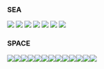 
### SEA                    
<img src="https://i.ibb.co/0M94rsg/daghqos-d12bea61-85d1-4e08-bbf4-442d3dc0b2fc.gif"/> <img src="https://i.ibb.co/0YXZwBG/daghoxv-2ce79227-1424-4ccd-8f72-16f2879f444a.gif"/> <img src="https://i.ibb.co/bKXtBwh/d9uc3g7-08673fa9-81d3-4cad-986d-1d798aa402ee.gif"/> <img src="https://i.ibb.co/PNtTw1F/daghqy1-8886462a-f547-4a0e-a3db-c79f67644c1f.gif"/> <img src="https://i.ibb.co/44xVjgD/d9uc3lw-17a39e50-d57f-4870-9775-ec17dd36dfaf.gif"/> <img src="https://i.ibb.co/rk0c7Ps/dd94cox-9a8bca52-b98b-4174-957a-684e79b2b1e9.png"/> <img src="https://i.ibb.co/k6GsZbP/dcohzns-66bb9b93-07fa-4007-a52d-d2c459b24907.gif"/>                             
### SPACE                      
<img src="https://64.media.tumblr.com/c1bd1f460c677708fd3ed0e635a2eebb/59840e6362bc73df-b5/s100x200/938bd23b1b678f6060aa7abd93cea2826a91f445.png"/><img src="https://64.media.tumblr.com/90821a1a086a0f69f46031f055b9dd94/59840e6362bc73df-5d/s100x200/829c51a337b555774a8ed0ef4c56c54fca08d02a.png"/><img src="https://64.media.tumblr.com/c36c282445cdc6151e4a0705fbd012bc/59840e6362bc73df-81/s100x200/c299b8cdca360bfa108a356f2e9b8f062727e378.png"/><img src="https://64.media.tumblr.com/a581693b9d613c57a3e5742371134028/59840e6362bc73df-02/s100x200/69cd71791ffefe6c0864c90f6743cee2b7e30040.gifv"/><img src="https://64.media.tumblr.com/b38e3dd53b868d6cca380f1028c907a2/59840e6362bc73df-ac/s100x200/bf8a2e760e666ca8b0566e789ae64c03810025e8.png"/><img src="https://64.media.tumblr.com/1e041ba8a6a7ce0f3a65ab5d039f64d8/59840e6362bc73df-d0/s100x200/fe07cb413b6e5b5fa56e6d4914bf3151e877cbd2.gifv"/><img src="https://64.media.tumblr.com/f7061477e454544ded2ada2de9e24683/59840e6362bc73df-43/s100x200/c1d3d61c05c314932622a8ccb629935f6de0fa3a.gifv"/><img src="https://64.media.tumblr.com/e2cc877f98081e498720484f63267d6b/59840e6362bc73df-e3/s100x200/a32e02a1d5ad460db3f870a69d8107b5f4bba8a1.gifv"/><img src="https://64.media.tumblr.com/664e91af4904f70bac49a2859c92ae03/59840e6362bc73df-c5/s100x200/63c396b954cee1e15d6069ecee0dea417f80018a.png"/><img src="https://64.media.tumblr.com/b918ba0779298f81d08218d64b889240/59840e6362bc73df-cb/s100x200/f34f9bf3c41415ede822c9d7bb17f840cabbb40c.gifv"/><img src="https://64.media.tumblr.com/9bd10d5eea844f81d929016bc16fa6c1/59840e6362bc73df-98/s100x200/dfec5b1aec28802aeebacecd11782f7493284dc1.gifv"/><img src="https://64.media.tumblr.com/8cf6438e50bd6a2c7e3fa361f92832f9/59840e6362bc73df-de/s100x200/529a470ca6093b387c20e5bf5ec5800c707fa2f1.gifv"/><img src="https://64.media.tumblr.com/3af5879ef93e50c553c8fb0879278b10/59840e6362bc73df-c3/s100x200/af1c65473766790c3490badb10aa7fd9645a0f73.gifv"/>
